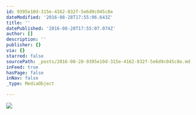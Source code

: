 ```yaml
---
id: 9395e10d-315e-4162-832f-5e6d9c045c8e
dateModified: '2016-08-28T17:55:06.643Z'
title: ''
datePublished: '2016-08-28T17:55:07.074Z'
author: []
description: ''
publisher: {}
via: {}
starred: false
sourcePath: _posts/2016-08-28-9395e10d-315e-4162-832f-5e6d9c045c8e.md
inFeed: true
hasPage: false
inNav: false
_type: MediaObject

---
```

![](https://the-grid-user-content.s3-us-west-2.amazonaws.com/a2960362-6036-40d7-a910-5061505f2b04.jpg)